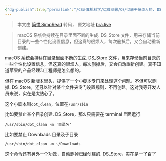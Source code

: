 ```yaml
---
{"dg-publish":true,"permalink":"/CS计算机科学/运维部署/OS/彻底干掉烦人的. DS_Store 文件/","created":"2024-02-03T17:44:38.500+08:00","updated":"2024-03-09T18:08:56.631+08:00"}
---
```


> 本文由 [简悦 SimpRead](http://ksria.com/simpread/) 转码， 原文地址 [bra.live](https://bra.live/how-to-disable-ds-store-permanently/)

> macOS 系统会持续在目录里面不断的生成. DS_Store 文件，用来存储当前目录的一些个性化设置信息，但这真的很烦人，每次删掉后，又会自动重新创建。

macOS 系统会持续在目录里面不断的生成. DS_Store 文件，用来存储当前目录的一些个性化设置信息，但这真的很烦人，每次删掉后，又会自动重新创建。真不知道苹果的产品经理和工程师是怎么想的。

但在 macOS 新版本里头，提供了一个小脚本专门来处理这个问题。不但可以删掉. DS_Store，还可以针对某个文件夹专门设置规则，不再创建。这对我等开发人员来说，实在是太贴心了。

这个小脚本叫`dot_clean`，位置在`/usr/sbin`

比如要禁止某个目录创建. DS_Store，那么只需要在 terminal 里面运行

`/usr/sbin/dot_clean -m '目录名'`

比如要禁止 Downloads 目录及子目录

`/usr/sbin/dot_clean -m ~/Downloads`

这个命令还有另外一个功效，自动删掉已经创建的. DS_Store，实在是一了百了